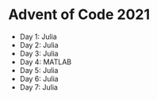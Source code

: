 # Advent of Code 2021

- Day 1: Julia 
- Day 2: Julia 
- Day 3: Julia 
- Day 4: MATLAB 
- Day 5: Julia 
- Day 6: Julia 
- Day 7: Julia 
